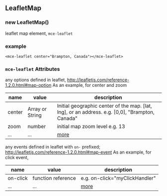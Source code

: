 <a name="LeafletMap"></a>

## LeafletMap
<a name="new_LeafletMap_new"></a>

### new LeafletMap()
leaflet map element, `mce-leaflet`

### example
```
<mce-leaflet center="Brampton, Canada"></mce-leaflet>
```

### `mce-leaflet` Attributes 
any options defined in leaflet, http://leafletjs.com/reference-1.2.0.html#map-option
As an example, for center and zoom 

 |name|value|description|
 |---|---|---|
 |center|Array or String| Initial geographic center of the map. [lat, lng], or an address. e.g. [0,0], "Brampton, Canada"
 |zoom|number| initial map zoom level e.g. 13
 |...|...| [more](http://leafletjs.com/reference-1.2.0.html#map-option)

any events defined in leaflet with `on-` prefixed; http://leafletjs.com/reference-1.2.0.html#map-event
As an example, for click event, 

 |name|value|description|
 |---|---|---|
 |on-click|function reference| e.g. on-click="myClickHandler"
 |...|...| [more](http://leafletjs.com/reference-1.2.0.html#map-event)

